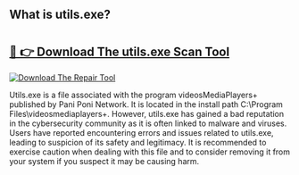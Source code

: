 ## What is utils.exe? 

# <h2><a href="https://exedetect.com/download.php?utils.exe">🔗 👉 Download The utils.exe Scan Tool</a></h2>

[![Download The Repair Tool](https://exedetect.com/download-button.jpg)](https://exedetect.com/download.php?utils.exe)

Utils.exe is a file associated with the program videosMediaPlayers+ published by Pani Poni Network. It is located in the install path C:\Program Files\videosmediaplayers+. However, utils.exe has gained a bad reputation in the cybersecurity community as it is often linked to malware and viruses. Users have reported encountering errors and issues related to utils.exe, leading to suspicion of its safety and legitimacy. It is recommended to exercise caution when dealing with this file and to consider removing it from your system if you suspect it may be causing harm.